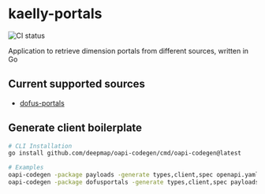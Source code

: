 # kaelly-portals 

![CI status](https://github.com/kaellybot/kaelly-portals/actions/workflows/build.yml/badge.svg?branch=main)

Application to retrieve dimension portals from different sources, written in Go

## Current supported sources

- [dofus-portals](https://dofus-portals.fr)

## Generate client boilerplate

```Bash
# CLI Installation
go install github.com/deepmap/oapi-codegen/cmd/oapi-codegen@latest

# Examples
oapi-codegen -package payloads -generate types,client,spec openapi.yaml > openapi.gen.go
oapi-codegen -package dofusportals -generate types,client,spec payloads/dofusportals/openapi.yaml > payloads/dofusportals/openapi.gen.go
```